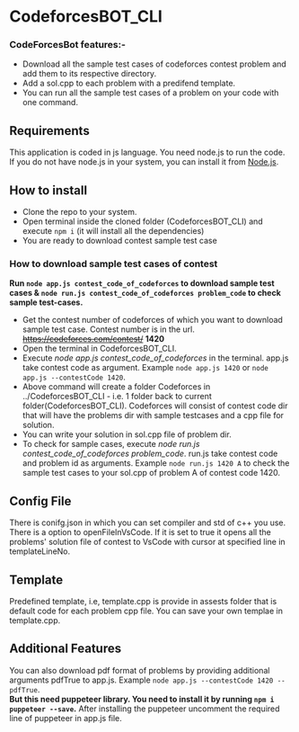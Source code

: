 # CodeforcesBOT_CLI

### CodeForcesBot features:-<br>
- Download all the sample test cases of codeforces contest problem and add them to its respective directory.
- Add a sol.cpp to each problem with a predifend template.
- You can run all the sample test cases of a problem on your code with one command.

## Requirements
This application is coded in js language. You need node.js to run the code. <br>
If you do not have node.js in your system, you can install it from [Node.js](https://nodejs.org/en/).

## How to install
- Clone the repo to your system.
- Open terminal inside the cloned folder (CodeforcesBOT_CLI) and execute `npm i` (it will install all the dependencies)
- You are ready to download contest sample test case
### How to download sample test cases of contest
 **Run `node app.js contest_code_of_codeforces` to download sample test cases & `node run.js contest_code_of_codeforces problem_code` to check sample test-cases.**
- Get the contest number of codeforces of which you want to download sample test case. Contest number is in the url. ~~https://codeforces.com/contest/~~ **1420**
- Open the terminal in CodeforcesBOT_CLI.
- Execute *node app.js contest_code_of_codeforces* in the terminal. app.js take contest code as argument. Example `node app.js 1420` or `node app.js --contestCode 1420`.
- Above command will create a folder Codeforces in ../CodeforcesBOT_CLI - i.e. 1 folder back to current folder(CodeforcesBOT_CLI). Codeforces will consist of contest code dir that will have the problems dir with sample testcases and a cpp file for solution.
- You can write your solution in sol.cpp file of problem dir.
- To check for sample cases, execute *node run.js contest_code_of_codeforces problem_code*. run.js take contest code and problem id as arguments. Example `node run.js 1420 A` to check the sample test cases to your sol.cpp of problem A of contest code 1420.

## Config File
There is conifg.json in which you can set compiler and std of c++ you use.
There is a option to openFileInVsCode. If it is set to true it opens all the problems' solution file of contest to VsCode with cursor
at specified line in templateLineNo. 

## Template

Predefined template, i.e, template.cpp is provide in assests folder that is default code for each problem cpp file. You can save your own templae in template.cpp.

## Additional Features

You can also download pdf format of problems by providing additional arguments pdfTrue to app.js. Example `node app.js --contestCode 1420 --pdfTrue`. <br>
**But this need puppeteer library. You need to install it by running `npm i puppeteer --save`.** After installing the puppeteer uncomment the required line of puppeteer in app.js file.
